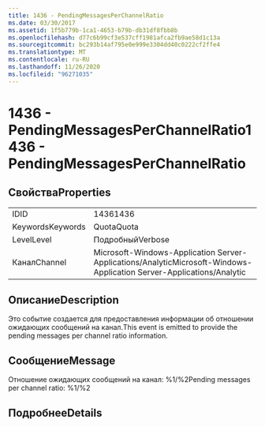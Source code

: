 ```yaml
---
title: 1436 - PendingMessagesPerChannelRatio
ms.date: 03/30/2017
ms.assetid: 1f5b779b-1ca1-4653-b79b-db31df8fbb8b
ms.openlocfilehash: d77c6b99cf3e537cff1981afca2fb9ae58d1c13a
ms.sourcegitcommit: bc293b14af795e0e999e3304dd40c0222cf2ffe4
ms.translationtype: MT
ms.contentlocale: ru-RU
ms.lasthandoff: 11/26/2020
ms.locfileid: "96271035"
---
```

# <a name="1436---pendingmessagesperchannelratio"></a><span data-ttu-id="2651c-102">1436 - PendingMessagesPerChannelRatio</span><span class="sxs-lookup"><span data-stu-id="2651c-102">1436 - PendingMessagesPerChannelRatio</span></span>

## <a name="properties"></a><span data-ttu-id="2651c-103">Свойства</span><span class="sxs-lookup"><span data-stu-id="2651c-103">Properties</span></span>  
  
|||  
|-|-|  
|<span data-ttu-id="2651c-104">ID</span><span class="sxs-lookup"><span data-stu-id="2651c-104">ID</span></span>|<span data-ttu-id="2651c-105">1436</span><span class="sxs-lookup"><span data-stu-id="2651c-105">1436</span></span>|  
|<span data-ttu-id="2651c-106">Keywords</span><span class="sxs-lookup"><span data-stu-id="2651c-106">Keywords</span></span>|<span data-ttu-id="2651c-107">Quota</span><span class="sxs-lookup"><span data-stu-id="2651c-107">Quota</span></span>|  
|<span data-ttu-id="2651c-108">Level</span><span class="sxs-lookup"><span data-stu-id="2651c-108">Level</span></span>|<span data-ttu-id="2651c-109">Подробный</span><span class="sxs-lookup"><span data-stu-id="2651c-109">Verbose</span></span>|  
|<span data-ttu-id="2651c-110">Канал</span><span class="sxs-lookup"><span data-stu-id="2651c-110">Channel</span></span>|<span data-ttu-id="2651c-111">Microsoft-Windows-Application Server-Applications/Analytic</span><span class="sxs-lookup"><span data-stu-id="2651c-111">Microsoft-Windows-Application Server-Applications/Analytic</span></span>|  
  
## <a name="description"></a><span data-ttu-id="2651c-112">Описание</span><span class="sxs-lookup"><span data-stu-id="2651c-112">Description</span></span>  

 <span data-ttu-id="2651c-113">Это событие создается для предоставления информации об отношении ожидающих сообщений на канал.</span><span class="sxs-lookup"><span data-stu-id="2651c-113">This event is emitted to provide the pending messages per channel ratio information.</span></span>  
  
## <a name="message"></a><span data-ttu-id="2651c-114">Сообщение</span><span class="sxs-lookup"><span data-stu-id="2651c-114">Message</span></span>  

 <span data-ttu-id="2651c-115">Отношение ожидающих сообщений на канал: %1/%2</span><span class="sxs-lookup"><span data-stu-id="2651c-115">Pending messages per channel ratio: %1/%2</span></span>  
  
## <a name="details"></a><span data-ttu-id="2651c-116">Подробнее</span><span class="sxs-lookup"><span data-stu-id="2651c-116">Details</span></span>
